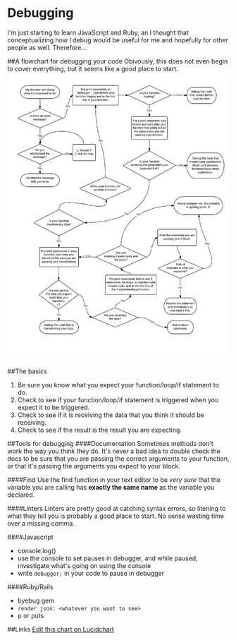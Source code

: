 # Debugging
I'm just starting to learn JavaScript and Ruby, an I thought that conceptualizing how I debug would be useful for me and hopefully for other people as well. Therefore...

##A flowchart for debugging your code
Obivously, this does not even begin to cover everything, but it seems like a good place to start.
![A debugging flowchart](./debugging.png)

##The basics
1. Be sure you know what you expect your function/loop/if statement to do.
2. Check to see if your function/loop/if statement is triggered when you expect it to be triggered.
3. Check to see if it is receiving the data that you think it should be receiving.
4. Check to see if the result is the result you are expecting.

##Tools for debugging
####Documentation
Sometimes methods don't work the way you think they do. It's never a bad idea to double check the docs to be sure that you are passing the correct arguments to your function, or that it's passing the arguments you expect to your block.

####Find
Use the find function in your text editor to be *very sure* that the variable you are calling has **exactly the same name** as the variable you declared.

####Linters
Linters are pretty good at catching syntax errors, so litening to what they tell you is probably a good place to start. No sense wasting time over a missing comma.

####Javascript
* console.log()
* use the console to set pauses in debugger, and while paused, investigate what's going on using the console
* write `debugger;` in your code to pause in debugger

####Ruby/Rails
* byebug gem
* `render json: <whatever you want to see>`
* p or puts

##Links
[Edit this chart on Lucidchart](https://www.lucidchart.com/invitations/accept/38442e0f-3e50-4116-8d21-5084d5b727d7)





